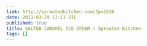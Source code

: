 ```yaml
---
link: http://sproutedkitchen.com/?p=2616
date: 2011-03-29 13:11 UTC
published: true
title: SALTED CARAMEL ICE CREAM » Sprouted Kitchen
tags: []
---
```



